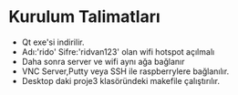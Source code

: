 # Kurulum Talimatları
- Qt exe'si indirilir.
- Adı:'rido' Sifre:'ridvan123' olan wifi hotspot açılmalı
- Daha sonra server ve wifi aynı ağa bağlanır 
- VNC Server,Putty veya SSH ile raspberrylere bağlanılır.
- Desktop daki proje3 klasöründeki makefile çalıştırılır.
